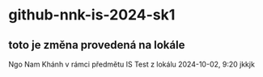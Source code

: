 # github-nnk-is-2024-sk1

## toto je změna provedená na lokále

Ngo Nam Khánh
v rámci předmětu IS
Test z lokálu 2024-10-02, 9:20
jkkjk